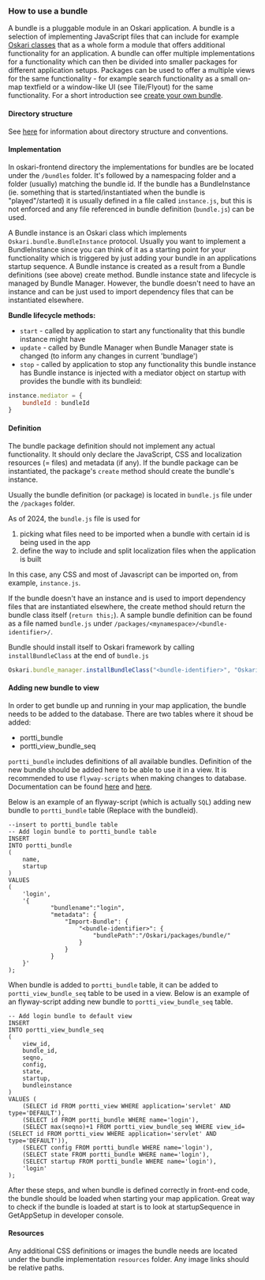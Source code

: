 ### How to use a bundle

A bundle is a pluggable module in an Oskari application. A bundle is a selection of implementing JavaScript files that can include for example [Oskari classes](00100-HowToUseClasses.md) that as a whole form a module that offers additional functionality for an application. A bundle can offer multiple implementations for a functionality which can then be divided into smaller packages for different application setups. Packages can be used to offer a multiple views for the same functionality - for example search functionality as a small on-map textfield or a window-like UI (see Tile/Flyout) for the same functionality. For a short introduction see [create your own bundle](../8%20Developing%20instructions/00120-HowToCreateABundle.md).

#### Directory structure

See [here](../2%20Application%20environment/00040-DirectoryStructure.md) for information about directory structure and conventions.

#### Implementation

In oskari-frontend directory the implementations for bundles are be located under the `/bundles` folder. It's followed by a namespacing folder and a folder (usually) matching the bundle id. If the bundle has a BundleInstance (ie. something that is started/instantiated when the bundle is "played"/started) it is usually defined in a file called `instance.js`, but this is not enforced and any file referenced in bundle definition (`bundle.js`) can be used. 

A Bundle instance is an Oskari class which implements `Oskari.bundle.BundleInstance` protocol. Usually you want to implement a BundleInstance since you can think of it as a starting point for your functionality which is triggered by just adding your bundle in an applications startup sequence. A Bundle instance is created as a result from a Bundle definitions (see above) create method. Bundle instance state and lifecycle is managed by Bundle Manager. However, the bundle doesn't need to have an instance and can be just used to import dependency files that can be instantiated elsewhere. 

**Bundle lifecycle methods:**

* `start` - called by application to start any functionality that this bundle instance might have
* `update` - called by Bundle Manager when Bundle Manager state is changed (to inform any changes in current 'bundlage')
* `stop` - called by application to stop any functionality this bundle instance has
Bundle instance is injected with a mediator object on startup with provides the bundle with its bundleid:

```javascript
instance.mediator = {
    bundleId : bundleId
}
```

#### Definition

The bundle package definition should not implement any actual functionality. It should only declare the JavaScript, CSS and localization resources (= files) and metadata (if any). If the bundle package can be instantiated, the package's `create` method should create the bundle's instance. 

Usually the bundle definition (or package) is located in `bundle.js` file under the `/packages` folder. 

As of 2024, the `bundle.js` file is used for
1. picking what files need to be imported when a bundle with certain id is being used in the app
2. define the way to include and split localization files when the application is built

In this case, any CSS and most of Javascript can be imported on, from example, `instance.js`.

If the bundle doesn't have an instance and is used to import dependency files that are instantiated elsewhere, the create method should return the bundle class itself (`return this;`). A sample bundle definition can be found as a file named `bundle.js` under `/packages/<mynamespace>/<bundle-identifier>/`.

Bundle should install itself to Oskari framework by calling `installBundleClass` at the end of `bundle.js`

```javascript
Oskari.bundle_manager.installBundleClass("<bundle-identifier>", "Oskari.<mynamespace>.<bundle-identifier>.MyBundle");
```

#### Adding new bundle to view

In order to get bundle up and running in your map application, the bundle needs to be added to the database. There are two tables where it shoud be added:

- portti_bundle
- portti_view_bundle_seq

`portti_bundle` includes definitions of all available bundles. Definition of the new bundle should be added here to be able to use it in a view. It is recommended to use `flyway-scripts` when making changes to database. Documentation can be found [here](/documentation/backend/upgrading) and [here](/documentation/backend/upgrade_scripts).

Below is an example of an flyway-script (which is actually `SQL`) adding new bundle to `portti_bundle` table (Replace <bundle-identifier> with the bundleid).

	--insert to portti_bundle table
	-- Add login bundle to portti_bundle table
	INSERT
	INTO portti_bundle
	(
		name,
		startup
	)
	VALUES
	(
		'login',
		'{
	            "bundlename":"login",
	            "metadata": {
	                "Import-Bundle": {
	                    "<bundle-identifier>": {
	                        "bundlePath":"/Oskari/packages/bundle/"
	                    }
	                }
	            }
	    }'
	);

When bundle is added to `portti_bundle` table, it can be added to `portti_view_bundle_seq` table to be used in a view. Below is an example of an flyway-script adding new bundle to `portti_view_bundle_seq` table.

	-- Add login bundle to default view
	INSERT
	INTO portti_view_bundle_seq
	(
		view_id,
		bundle_id,
		seqno,
		config,
		state,
		startup,
		bundleinstance
	)
	VALUES (
		(SELECT id FROM portti_view WHERE application='servlet' AND type='DEFAULT'),
		(SELECT id FROM portti_bundle WHERE name='login'),
		(SELECT max(seqno)+1 FROM portti_view_bundle_seq WHERE view_id=(SELECT id FROM portti_view WHERE application='servlet' AND type='DEFAULT')),
		(SELECT config FROM portti_bundle WHERE name='login'),
		(SELECT state FROM portti_bundle WHERE name='login'),
		(SELECT startup FROM portti_bundle WHERE name='login'),
		'login'
	);

After these steps, and when bundle is defined correctly in front-end code, the bundle should be loaded when starting your map application. Great way to check if the bundle is loaded at start is to look at startupSequence in GetAppSetup in developer console.

#### Resources

Any additional CSS definitions or images the bundle needs are located under the bundle implementation `resources` folder. Any image links should be relative paths.